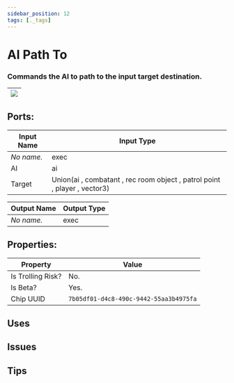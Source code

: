 ```yaml
---
sidebar_position: 12
tags: [._tags]
---
```


# AI Path To


### Commands the AI to path to the input target destination.

| ![](https://images-ext-2.discordapp.net/external/MPmIaQzlEPmgGWlgi-WxBBXt0Bjv_zWPkg1y1f_sy3s/https/www.recroomcircuits.com/image/circuit/absolute-value?width=206&height=108) |
|-----|

## Ports:

| Input Name | Input Type |
|-----------|-----------|
| *No name.* | exec |
| AI | ai |
| Target | Union(ai , combatant , rec room object , patrol point , player , vector3) |

| Output Name | Output Type |
|-----------|-----------|
| *No name.* | exec |

## Properties:

| Property  | Value |
|-------------------|-----------|
| Is Trolling Risk? | No. |
| Is Beta? | Yes. |
| Chip UUID | `7b05df01-d4c8-490c-9442-55aa3b4975fa` |

## Uses

## Issues

## Tips